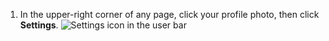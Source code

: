 1. In the upper-right corner of any page, click your profile photo, then click **Settings**.
   ![Settings icon in the user bar](/assets/images/settings/userbar-account-settings_post2dot12.png)

